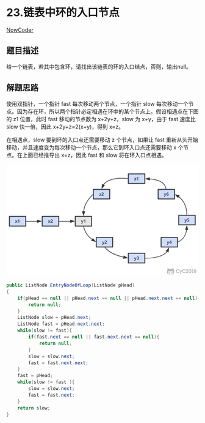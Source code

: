 # 23.链表中环的入口节点

 [NowCoder](https://www.nowcoder.com/practice/253d2c59ec3e4bc68da16833f79a38e4?tpId=13&tqId=11208&tPage=1&rp=1&ru=/ta/coding-interviews&qru=/ta/coding-interviews/question-ranking&from=cyc_github) 

## 题目描述

给一个链表，若其中包含环，请找出该链表的环的入口结点，否则，输出null。

## 解题思路

使用双指针，一个指针 fast 每次移动两个节点，一个指针 slow 每次移动一个节点。因为存在环，所以两个指针必定相遇在环中的某个节点上。假设相遇点在下图的 z1 位置，此时 fast 移动的节点数为 x+2y+z，slow 为 x+y，由于 fast 速度比 slow 快一倍，因此 x+2y+z=2(x+y)，得到 x=z。

在相遇点，slow 要到环的入口点还需要移动 z 个节点，如果让 fast 重新从头开始移动，并且速度变为每次移动一个节点，那么它到环入口点还需要移动 x 个节点。在上面已经推导出 x=z，因此 fast 和 slow 将在环入口点相遇。

![img](23.%E9%93%BE%E8%A1%A8%E4%B8%AD%E7%8E%AF%E7%9A%84%E5%85%A5%E5%8F%A3%E8%8A%82%E7%82%B9.assets/bb7fc182-98c2-4860-8ea3-630e27a5f29f.png)

```java
public ListNode EntryNodeOfLoop(ListNode pHead)
{
    if(pHead == null || pHead.next == null || pHead.next.next == null){
        return null;
    }
    ListNode slow = pHead.next;
    ListNode fast = pHead.next.next;
    while(slow != fast){
        if(fast.next == null || fast.next.next == null){
            return null;
        }
        slow = slow.next;
        fast = fast.next.next;
    }
    fast = pHead;
    while(slow != fast ){
        slow = slow.next;
        fast = fast.next;
    }
    return slow;
}
```

